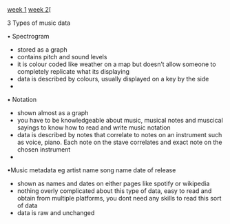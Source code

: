 ##
[week 1](week1.md) [week 2](week2.md)[

3 Types of music data

•	Spectrogram
- stored as a graph 
- contains pitch and sound levels
- it is colour coded like weather on a map but doesn’t allow someone to completely replicate what its displaying  
- data is described by colours, usually displayed on a key by the side
- 
•	Notation
- shown almost as a graph
- you have to be knowledgeable about music, musical notes and muscical sayings to know how to read and write music notation
- data is described by notes that correlate to notes on an instrument such as voice, piano. Each note on the stave correlates and exact note on the chosen instrument
- 
•Music metadata eg artist name song name date of release
- shown as names and dates on either pages like spotify or wikipedia
- nothing overly complicated about this type of data, easy to read and obtain from multiple platforms, you dont need any skills to read this sort of data
- data is raw and unchanged


  
